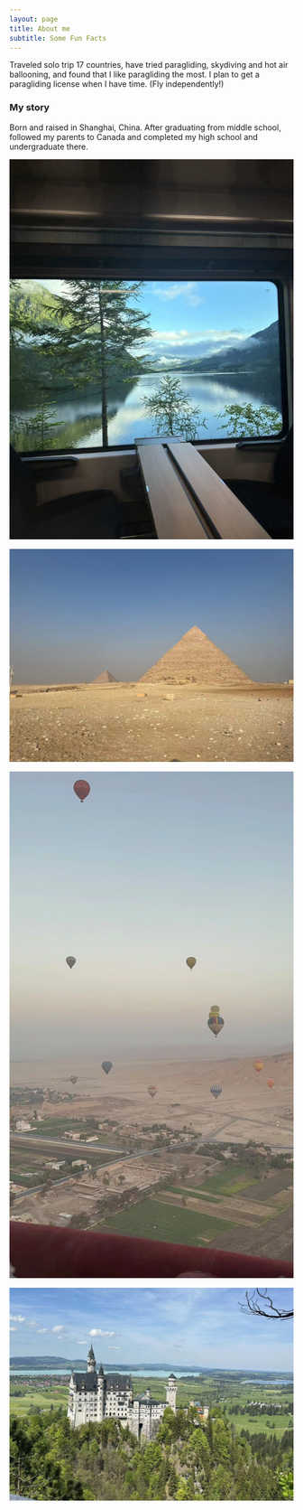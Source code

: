 ```yaml
---
layout: page
title: About me
subtitle: Some Fun Facts
---
```

Traveled solo trip 17 countries, have tried paragliding, skydiving and hot air ballooning, and found that I like paragliding the most. I plan to get a paragliding license when I have time. (Fly independently!)


### My story
Born and raised in Shanghai, China. After graduating from middle school, followed my parents to Canada and completed my high school and undergraduate there.


![aus](https://raw.githubusercontent.com/endElder/endElder.github.io/master/assets/img/aus.jpg)

![egy](https://raw.githubusercontent.com/endElder/endElder.github.io/master/assets/img/egy.jpg)

![egy2](https://raw.githubusercontent.com/endElder/endElder.github.io/master/assets/img/egy2.jpg)

![gen](https://raw.githubusercontent.com/endElder/endElder.github.io/master/assets/img/gen.jpg)


